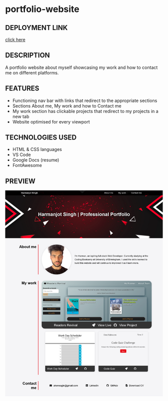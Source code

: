 # portfolio-website

## DEPLOYMENT LINK

[click here](https://akeneagle.github.io/portfolio-website/)

## DESCRIPTION

A portfolio website about myself showcasing my work and how to contact me on different platforms.

## FEATURES

- Functioning nav bar with links that redirect to the appropriate sections
- Sections About me, My work and how to Contact me
- My work section has clickable projects that redirect to my projects in a new tab
- Website optimised for every viewport

## TECHNOLOGIES USED

- HTML & CSS languages
- VS Code
- Google Docs (resume)
- FontAwesome

## PREVIEW

![preview](./assets/images/screenshots/preview.png)
